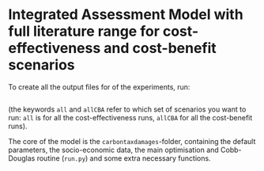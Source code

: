 # Integrated Assessment Model with full literature range for cost-effectiveness and cost-benefit scenarios

To create all the output files for of the experiments, run:
```$ python run_all.py all allCBA
```
(the keywords `all` and `allCBA` refer to which set of scenarios you want to run: `all` is for all the cost-effectiveness runs, `allCBA` for all the cost-benefit runs).

The core of the model is the `carbontaxdamages`-folder, containing the default parameters, the socio-economic data, the main optimisation and Cobb-Douglas routine (`run.py`) and some extra necessary functions.
